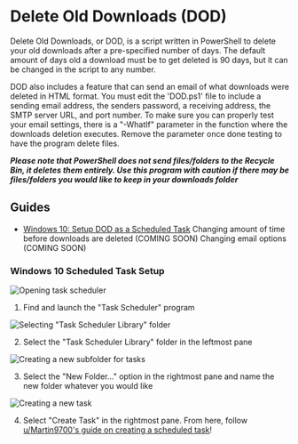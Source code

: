 # Delete Old Downloads (DOD)

Delete Old Downloads, or DOD, is a script written in PowerShell to delete your old downloads after a pre-specified number of days. The default amount of days old a download must be to get deleted is 90 days, but it can be changed in the script to any number.

DOD also includes a feature that can send an email of what downloads were deleted in HTML format. You must edit the 'DOD.ps1' file to include a sending email address, the senders password, a receiving address, the SMTP server URL, and port number. To make sure you can properly test your email settings, there is a "-WhatIf" parameter in the function where the downloads deletion executes. Remove the parameter once done testing to have the program delete files.

***Please note that PowerShell does not send files/folders to the Recycle Bin, it deletes them entirely. Use this program with caution if there may be files/folders you would like to keep in your downloads folder***

## Guides

 - [Windows 10: Setup DOD as a Scheduled Task](#Windows-10-Scheduled-Task-Setup)
Changing amount of time before downloads are deleted (COMING SOON)
Changing email options (COMING SOON)

### Windows 10 Scheduled Task Setup
![Opening task scheduler](../assets/step1.png)

1. Find and launch the "Task Scheduler" program

![Selecting "Task Scheduler Library" folder](../assets/step2.png)

2. Select the "Task Scheduler Library" folder in the leftmost pane

![Creating a new subfolder for tasks](../assets/step3.png)

3. Select the "New Folder..." option in the rightmost pane and name the new folder whatever you would like

![Creating a new task](../assets/final.png)

4. Select "Create Task" in the rightmost pane. From here, follow [u/Martin9700's guide on creating a scheduled task](https://community.spiceworks.com/how_to/17736-run-powershell-scripts-from-task-scheduler)!